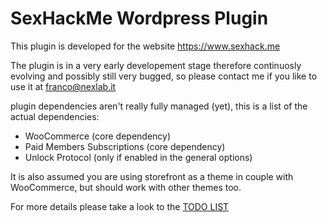 # SexHackMe Wordpress Plugin

This plugin is developed for the website https://www.sexhack.me

The plugin is in a very early developement stage therefore 
continuosly evolving and possibly still very bugged, so 
please contact me if you like to use it at franco@nexlab.it

plugin dependencies aren't really fully managed (yet), 
this is a list of the actual dependencies:

 * WooCommerce (core dependency)
 * Paid Members Subscriptions (core dependency)
 * Unlock Protocol (only if enabled in the general options)


 It is also assumed you are using storefront as a theme in couple with 
 WooCommerce, but should work with other themes too.

 For more details please take a look to the [TODO LIST](https://git.nexlab.net/SexHackMe/sexhackme/blob/master/TODO.txt)

